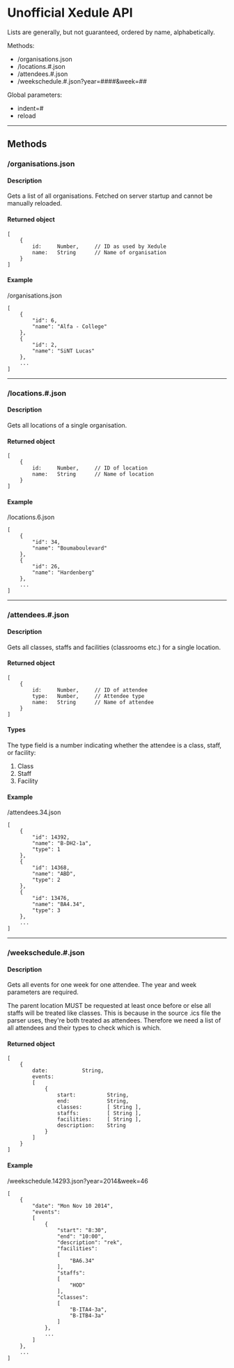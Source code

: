 Unofficial Xedule API
=====================

Lists are generally, but not guaranteed, ordered by name, alphabetically.


Methods:

- /organisations.json
- /locations.#.json
- /attendees.#.json
- /weekschedule.#.json?year=####&week=##

Global parameters:

- indent=#
- reload

- - - - - - - - - - -

Methods
-------

### /organisations.json

#### Description

Gets a list of all organisations. Fetched on server startup and cannot be
manually reloaded.

#### Returned object

    [
        {
            id:     Number,     // ID as used by Xedule
            name:   String      // Name of organisation
        }
    ]

#### Example

/organisations.json

    [
        {
            "id": 6,
            "name": "Alfa - College"
        },
        {
            "id": 2,
            "name": "SiNT Lucas"
        },
        ...
    ]

- - - - - - - - - - -

### /locations.#.json

#### Description

Gets all locations of a single organisation.

#### Returned object

    [
        {
            id:     Number,     // ID of location
            name:   String      // Name of location
        }
    ]

#### Example

/locations.6.json

    [
        {
            "id": 34,
            "name": "Boumaboulevard"
        },
        {
            "id": 26,
            "name": "Hardenberg"
        },
        ...
    ]

- - - - - - - - - - -

### /attendees.#.json

#### Description

Gets all classes, staffs and facilities (classrooms etc.) for a single
location.

#### Returned object

    [
        {
            id:     Number,     // ID of attendee
            type:   Number,     // Attendee type
            name:   String      // Name of attendee
        }
    ]

#### Types

The type field is a number indicating whether the attendee is a class, staff,
or facility:

1.  Class
2.  Staff
3.  Facility

#### Example

/attendees.34.json

    [
        {
            "id": 14392,
            "name": "B-DH2-1a",
            "type": 1
        },
        {
            "id": 14368,
            "name": "ABD",
            "type": 2
        },
        {
            "id": 13476,
            "name": "BA4.34",
            "type": 3
        },
        ...
    ]

- - - - - - - - - - -

### /weekschedule.#.json

#### Description

Gets all events for one week for one attendee. The year and week parameters are
required.

The parent location MUST be requested at least once before or else all staffs
will be treated like classes. This is because in the source .ics file the
parser uses, they're both treated as attendees. Therefore we need a list of all
attendees and their types to check which is which.

#### Returned object

    [
        {
            date:           String,
            events:
            [
                {
                    start:          String,
                    end:            String,
                    classes:        [ String ],
                    staffs:         [ String ],
                    facilities:     [ String ],
                    description:    String
                }
            ]
        }
    ]

#### Example

/weekschedule.14293.json?year=2014&week=46

    [
        {
            "date": "Mon Nov 10 2014",
            "events":
            [
                {
                    "start": "8:30",
                    "end": "10:00",
                    "description": "rek",
                    "facilities":
                    [
                        "BA6.34"
                    ],
                    "staffs":
                    [
                        "HOD"
                    ],
                    "classes":
                    [
                        "B-ITA4-3a",
                        "B-ITB4-3a"
                    ]
                },
                ...
            ]
        },
        ...
    ]
